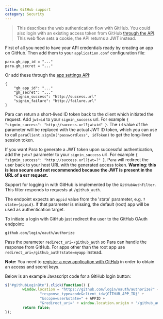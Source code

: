 ```yaml
---
title: GitHub support
category: Security
---
```


> This describes the web authentication flow with GitHub. You could also login with an existing access token from
> GitHub [through the API](#034-api-jwt-signin). This web flow sets a cookie, the API returns a JWT instead.

First of all you need to have your API credentials ready by creating an app on GitHub.
Then add them to your `application.conf` configuration file:
```
para.gh_app_id = "..."
para.gh_secret = "..."
```
Or add these through the [app settings API](#050-api-settings-put):
```
{
	"gh_app_id": "..."
	"gh_secret": "..."
	"signin_success": "http://success.url"
	"signin_failure": "http://failure.url"
}
```
Para can return a short-lived ID token back to the client which initiated the request. Add `jwt=id` to your
`signin_success` url. For example `{ "signin_success": "http://success.url?jwt=id" }`. The `id` value of the parameter
will be replaced with the actual JWT ID token, which you can use to call `paraClient.signIn("passwordless", idToken)` to
get the long-lived session token.

If you want Para to generate a JWT token upon successful authentication, add the `jwt=?` parameter to your
`signin_success` url. For example `{ "signin_success": "http://success.url?jwt=?" }`.
Para will redirect the user back to your host URL with the generated access token.
**Warning: this is less secure and not recommended because the JWT is present in the URL of a `GET` request.**

Support for logging in with GitHub is implemented by the `GitHubAuthFilter`. This filter responds to requests at
`/github_auth`.

The endpoint expects an `appid` value from the 'state' parameter, e.g. `?state={appid}`. If that parameter is missing,
the default (root) app will be used as authentication target.

To initiate a login with GitHub just redirect the user to the GitHub OAuth endpoint:
```
github.com/login/oauth/authorize
```
Pass the parameter `redirect_uri=/github_auth` so Para can handle the response from GitHub.
For apps other than the root app use `redirect_uri=/github_auth?state=myapp` instead.

**Note:** You need to [register a new application with GitHub](https://github.com/settings/profile)
in order to obtain an access and secret keys.

Below is an example Javascript code for a GitHub login button:

```js
$("#githubLoginBtn").click(function() {
		window.location = "https://github.com/login/oauth/authorize?" +
				"response_type=code&client_id={GITHUB_APP_ID}" +
				"&scope=user&state=" + APPID +
				"&redirect_uri=" + window.location.origin + "/github_auth";
		return false;
});
```